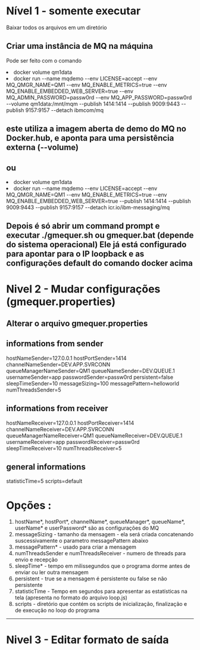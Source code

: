 
# Nível 1 - somente executar 

Baixar todos os arquivos em um diretório 

## Criar uma instância de MQ na máquina
Pode ser feito com o comando </br>

<li>docker volume qm1data</li>
<li>docker run --name mqdemo --env LICENSE=accept --env MQ_QMGR_NAME=QM1 --env MQ_ENABLE_METRICS=true --env MQ_ENABLE_EMBEDDED_WEB_SERVER=true --env MQ_ADMIN_PASSWORD=passw0rd --env MQ_APP_PASSWORD=passw0rd --volume qm1data:/mnt/mqm --publish 1414:1414 --publish 9009:9443 --publish 9157:9157 --detach ibmcom/mq</li>

## este utiliza a imagem aberta de demo do MQ no Docker.hub, e aponta para uma persistência externa (--volume)
## ou

<li>docker volume qm1data</li>
<li>docker run --name mqdemo --env LICENSE=accept --env MQ_QMGR_NAME=QM1 --env MQ_ENABLE_METRICS=true --env MQ_ENABLE_EMBEDDED_WEB_SERVER=true --publish 1414:1414 --publish 9009:9443 --publish 9157:9157 --detach icr.io/ibm-messaging/mq</li>

Depois é só abrir um command prompt e executar ./gmequer.sh ou gmequer.bat (depende do sistema operacional)
Ele já está configurado para apontar para o IP loopback e as configurações default do comando docker acima
---------------------------------------------------------------------------------------------------------------
# Nivel 2 - Mudar configurações (gmequer.properties)

## Alterar o arquivo gmequer.properties
## informations from sender
hostNameSender=127.0.0.1
hostPortSender=1414
channelNameSender=DEV.APP.SVRCONN
queueManagerNameSender=QM1
queueNameSender=DEV.QUEUE.1
usernameSender=app
passwordSender=passw0rd
persistent=false
sleepTimeSender=10
messageSizing=100
messagePattern=helloworld
numThreadsSender=5

## informations from receiver
hostNameReceiver=127.0.0.1
hostPortReceiver=1414
channelNameReceiver=DEV.APP.SVRCONN
queueManagerNameReceiver=QM1
queueNameReceiver=DEV.QUEUE.1
usernameReceiver=app
passwordReceiver=passw0rd
sleepTimeReceiver=10
numThreadsReceiver=5

## general informations
statisticTime=5
scripts=default

# Opções :
1. hostName*, hostPort*, channelName*, queueManager*, queueName*, userName* e userPassword* são as configurações do MQ 
2. messageSizing - tamanho da mensagem - ela será criada concatenando suscessivamente o parametro messagePattern abaixo
3. messagePattern* - usado para criar a mensagem
4. numThreadsSender e numThreadsReceiver - numero de threads para envio e recepção
7. sleepTime* - tempo em milissegundos que o programa dorme antes de enviar ou ler outra mensagem
8. persistent - true se a mensagem é persistente ou false se não persistente
9. statisticTime - Tempo em segundos para apresentar as estatísticas na tela (apresenta no formato do arquivo loop.js)
10. scripts - diretório que contém os scripts de inicialização, finalização e de execução no loop do programa
---------------------------------------------------------------------------------------------------------------
# Nivel 3 - Editar formato de saída

